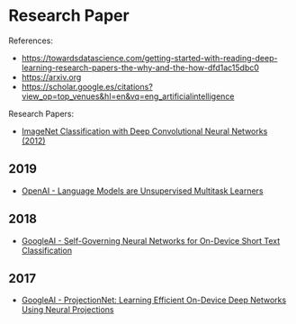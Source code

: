 # Research Paper 

References: 

- https://towardsdatascience.com/getting-started-with-reading-deep-learning-research-papers-the-why-and-the-how-dfd1ac15dbc0
- https://arxiv.org
- https://scholar.google.es/citations?view_op=top_venues&hl=en&vq=eng_artificialintelligence


Research Papers: 

- [ImageNet Classification with Deep Convolutional Neural Networks (2012)](https://papers.nips.cc/paper/4824-imagenet-classification-with-deep-convolutional-neural-networks.pdf)

## 2019 
- [OpenAI - Language Models are Unsupervised Multitask Learners](https://d4mucfpksywv.cloudfront.net/better-language-models/language_models_are_unsupervised_multitask_learners.pdf)

## 2018

- [GoogleAI - Self-Governing Neural Networks for On-Device Short Text Classification](https://aclweb.org/anthology/D18-1105)

## 2017 

- [GoogleAI - ProjectionNet: Learning Efficient On-Device Deep Networks Using Neural Projections](https://arxiv.org/pdf/1708.00630.pdf)
